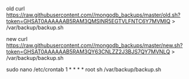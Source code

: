 
old
curl https://raw.githubusercontent.com//mongodb_backups/master/old.sh?token=GHSAT0AAAAAAB5RAM3QMSINR5EGTVLFNTC6Y7MVMIQ > /var/backup/backup.sh

new
curl https://raw.githubusercontent.com//mongodb_backups/master/new.sh?token=GHSAT0AAAAAAB5RAM3QY63CNLZZ2J3BJS7QY7MVNLQ > /var/backup/backup.sh



sudo nano /etc/crontab
1 *    * * *   root sh /var/backup/backup.sh
